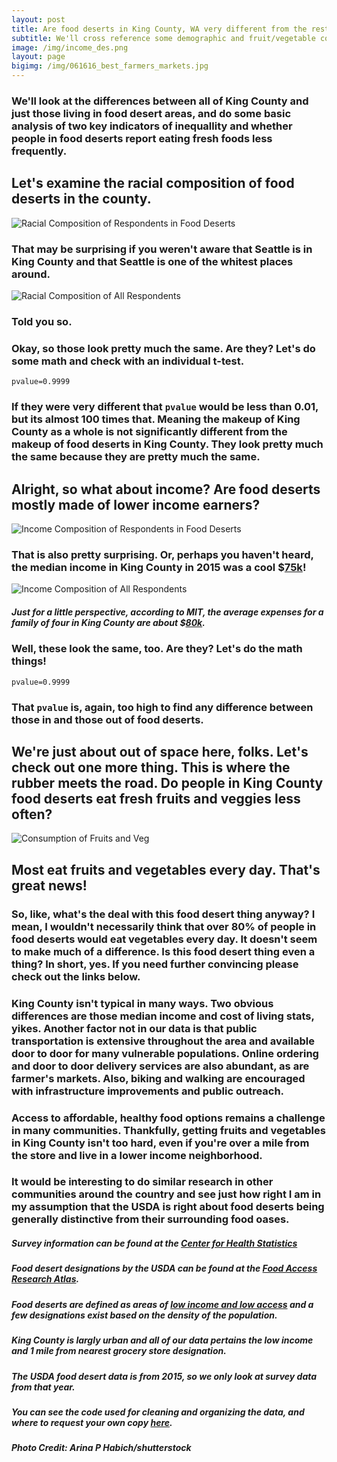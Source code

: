```yaml
---
layout: post
title: Are food deserts in King County, WA very different from the rest of King County?
subtitle: We'll cross reference some demographic and fruit/vegetable consumption data from behavioral health surveys conducted by the Center for Health Statistics, a Division of Disease Control and Health Statistics at the Washington State Department of Health, with information on food deserts from the USDA.
image: /img/income_des.png
layout: page
bigimg: /img/061616_best_farmers_markets.jpg
---
```



### We'll look at the differences between all of King County and just those living in food desert areas, and do some basic analysis of two key indicators of inequallity and whether people in food deserts report eating fresh foods less frequently.

## Let's examine the racial composition of food deserts in the county.

![Racial Composition of Respondents in Food Deserts](/img/race_des.png)

### That may be surprising if you weren't aware that Seattle is in King County and that Seattle is one of the whitest places around.

![Racial Composition of All Respondents](/img/race_total.png)

### Told you so.

### Okay, so those look pretty much the same. Are they? Let's do some math and check with an individual t-test.

`pvalue=0.9999`

### If they were very different that `pvalue` would be less than 0.01, but its almost 100 times that. Meaning the makeup of King County as a whole is not significantly different from the makeup of food deserts in King County. They look pretty much the same because they are pretty much the same.

## Alright, so what about income? Are food deserts mostly made of lower income earners?

![Income Composition of Respondents in Food Deserts](/img/income_des.png)

### That is also pretty surprising. Or, perhaps you haven't heard, the median income in King County in 2015 was a cool $[75k](https://www.kingcounty.gov/independent/forecasting/King%20County%20Economic%20Indicators/Household%20Income.aspx)!

![Income Composition of All Respondents](/img/income_total.png)

##### Just for a little perspective, according to MIT, the average expenses for a family of four in King County are about $[80k](http://livingwage.mit.edu/counties/53033).

### Well, these look the same, too. Are they? Let's do the math things!

`pvalue=0.9999`

### That `pvalue` is, again, too high to find any difference between those in and those out of food deserts.

## We're just about out of space here, folks. Let's check out one more thing. This is where the rubber meets the road. Do people in King County food deserts eat fresh fruits and veggies less often?

![Consumption of Fruits and Veg](/img/consumption.png)

## Most eat fruits and vegetables every day. That's great news! 

### So, like, what's the deal with this food desert thing anyway? I mean, I wouldn't necessarily think that over 80% of people in food deserts would eat vegetables every day. It doesn't seem to make much of a difference. Is this food desert thing even a thing? In short, yes. If you need further convincing please check out the links below. 

### King County isn't typical in many ways. Two obvious differences are those median income and cost of living stats, yikes. Another factor not in our data is that public transportation is extensive throughout the area and available door to door for many vulnerable populations. Online ordering and door to door delivery services are also abundant, as are farmer's markets. Also, biking and walking are encouraged with infrastructure improvements and public outreach. 

### Access to affordable, healthy food options remains a challenge in many communities. Thankfully, getting fruits and vegetables in King County isn't too hard, even if you're over a mile from the store and live in a lower income neighborhood. 

### It would be interesting to do similar research in other communities around the country and see just how right I am in my assumption that the USDA is right about food deserts being generally distinctive from their surrounding food oases.
##### Survey information can be found at the [Center for Health Statistics](https://www.doh.wa.gov/DataandStatisticalReports/DataSystems/BehavioralRiskFactorSurveillanceSystemBRFSS)



##### Food desert designations by the USDA can be found at the [Food Access Research Atlas](https://www.ers.usda.gov/data-products/food-access-research-atlas).

##### Food deserts are defined as areas of [low income and low access](https://www.ers.usda.gov/webdocs/publications/93141/eib%20209%20summary.pdf?v=6737.3) and a few designations exist based on the density of the population.

##### King County is largly urban and all of our data pertains the low income and 1 mile from nearest grocery store designation.

##### The USDA food desert data is from 2015, so we only look at survey data from that year.

#####  You can see the code used for cleaning and organizing the data, and where to request your own copy [here](https://github.com/llpk79/Project_Blog_Post/blob/master/main.py).

##### Photo Credit: Arina P Habich/shutterstock
